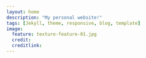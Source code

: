 ```yaml
---
layout: home
description: "My personal website!"
tags: [Jekyll, theme, responsive, blog, template]
image:
  feature: texture-feature-01.jpg
  credit: 
  creditlink: 
---
```

